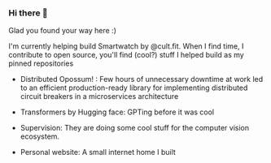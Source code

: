 ### Hi there 👋

Glad you found your way here :) 

I'm currently helping build Smartwatch by @cult.fit. When I find time, I contribute to open source, you'll find (cool?) stuff I helped build as my pinned repositories 

* Distributed Opossum! : Few hours of unnecessary downtime at work led to an efficient production-ready library for implementing distributed circuit breakers in a microservices architecture


* Transformers by Hugging face: GPTing before it was cool  


* Supervision: They are doing some cool stuff for the computer vision ecosystem.


* Personal website: A small internet home I built


<!--
**mayankagarwals/mayankagarwals** is a ✨ _special_ ✨ repository because its `README.md` (this file) appears on your GitHub profile.

Here are some ideas to get you started:

- 🔭 I’m currently working on ...
- 🌱 I’m currently learning ...
- 👯 I’m looking to collaborate on ...
- 🤔 I’m looking for help with ...
- 💬 Ask me about ...
- 📫 How to reach me: ...
- 😄 Pronouns: ...
- ⚡ Fun fact: ...
-->
